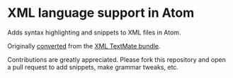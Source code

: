 # XML language support in Atom

Adds syntax highlighting and snippets to XML files in Atom.

Originally [converted](http://atom.io/docs/latest/converting-a-text-mate-bundle)
from the [XML TextMate bundle](https://github.com/textmate/xml.tmbundle).

Contributions are greatly appreciated. Please fork this repository and open a
pull request to add snippets, make grammar tweaks, etc.

